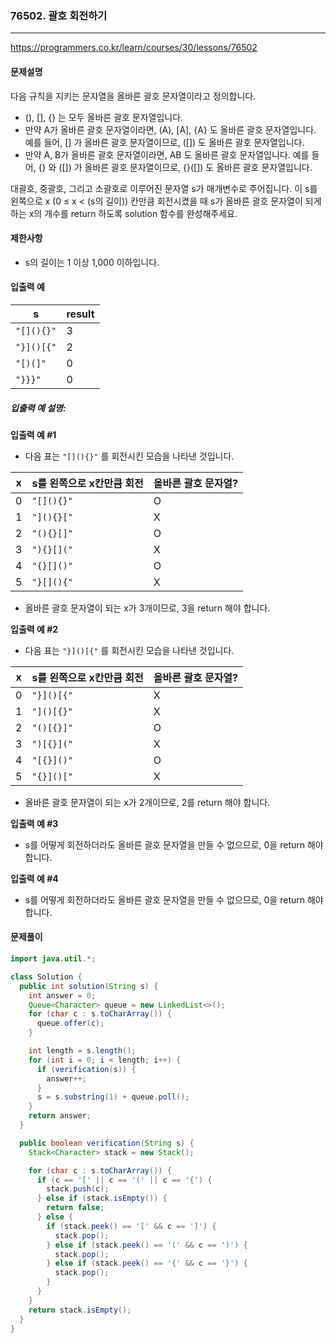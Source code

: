 ### 76502. 괄호 회전하기

---

https://programmers.co.kr/learn/courses/30/lessons/76502

#### 문제설명

다음 규칙을 지키는 문자열을 올바른 괄호 문자열이라고 정의합니다.

- (), [], {} 는 모두 올바른 괄호 문자열입니다.
- 만약 A가 올바른 괄호 문자열이라면, (A), [A], {A} 도 올바른 괄호 문자열입니다. 예를 들어, [] 가 올바른 괄호 문자열이므로, ([]) 도 올바른 괄호 문자열입니다.
- 만약 A, B가 올바른 괄호 문자열이라면, AB 도 올바른 괄호 문자열입니다. 예를 들어, {} 와 ([]) 가 올바른 괄호 문자열이므로, {}([]) 도 올바른 괄호 문자열입니다.

대괄호, 중괄호, 그리고 소괄호로 이루어진 문자열 s가 매개변수로 주어집니다. 이 s를 왼쪽으로 x (0 ≤ x < (s의 길이)) 칸만큼 회전시켰을 때 s가 올바른 괄호 문자열이 되게 하는 x의 개수를 return 하도록 solution 함수를 완성해주세요.

#### 제한사항

- s의 길이는 1 이상 1,000 이하입니다.

#### 입출력 예

| s          | result |
| ---------- | ------ |
| `"[](){}"` | 3      |
| `"}]()[{"` | 2      |
| `"[)(]"`   | 0      |
| `"}}}"`    | 0      |



##### 입출력 예 설명:

**입출력 예 #1**

- 다음 표는 `"[](){}"` 를 회전시킨 모습을 나타낸 것입니다.

| x    | s를 왼쪽으로 x칸만큼 회전 | 올바른 괄호 문자열? |
| ---- | ------------------------- | ------------------- |
| 0    | `"[](){}"`                | O                   |
| 1    | `"](){}["`                | X                   |
| 2    | `"(){}[]"`                | O                   |
| 3    | `"){}[]("`                | X                   |
| 4    | `"{}[]()"`                | O                   |
| 5    | `"}[](){"`                | X                   |

- 올바른 괄호 문자열이 되는 x가 3개이므로, 3을 return 해야 합니다.

**입출력 예 #2**

- 다음 표는 `"}]()[{"` 를 회전시킨 모습을 나타낸 것입니다.

| x    | s를 왼쪽으로 x칸만큼 회전 | 올바른 괄호 문자열? |
| ---- | ------------------------- | ------------------- |
| 0    | `"}]()[{"`                | X                   |
| 1    | `"]()[{}"`                | X                   |
| 2    | `"()[{}]"`                | O                   |
| 3    | `")[{}]("`                | X                   |
| 4    | `"[{}]()"`                | O                   |
| 5    | `"{}]()["`                | X                   |

- 올바른 괄호 문자열이 되는 x가 2개이므로, 2를 return 해야 합니다.

**입출력 예 #3**

- s를 어떻게 회전하더라도 올바른 괄호 문자열을 만들 수 없으므로, 0을 return 해야 합니다.

**입출력 예 #4**

- s를 어떻게 회전하더라도 올바른 괄호 문자열을 만들 수 없으므로, 0을 return 해야 합니다.


#### 문제풀이

```java
import java.util.*;

class Solution {
  public int solution(String s) {
    int answer = 0;
    Queue<Character> queue = new LinkedList<>();
    for (char c : s.toCharArray()) {
      queue.offer(c);
    }

    int length = s.length();
    for (int i = 0; i < length; i++) {
      if (verification(s)) {
        answer++;
      }
      s = s.substring(1) + queue.poll();
    }
    return answer;
  }

  public boolean verification(String s) {
    Stack<Character> stack = new Stack();

    for (char c : s.toCharArray()) {
      if (c == '[' || c == '(' || c == '{') {
        stack.push(c);
      } else if (stack.isEmpty()) {
        return false;
      } else {
        if (stack.peek() == '[' && c == ']') {
          stack.pop();
        } else if (stack.peek() == '(' && c == ')') {
          stack.pop();
        } else if (stack.peek() == '{' && c == '}') {
          stack.pop();
        }
      }
    }
    return stack.isEmpty();
  }
}
```
